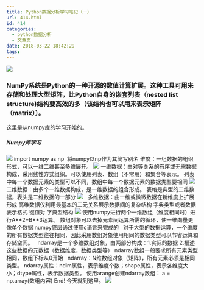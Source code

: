 ```yaml
---
title: Python数据分析学习笔记（一）
url: 414.html
id: 414
categories:
  - python数据分析
  - 文章页
date: 2018-03-22 18:42:29
tags:
---
```


![](http://47.100.4.8/wp-content/uploads/2018/03/QQ图片20180322184136.png)

### NumPy系统是Python的一种开源的数值计算扩展。这种工具可用来存储和处理大型矩阵，比Python自身的嵌套列表（nested list structure)结构要高效的多（该结构也可以用来表示矩阵（matrix））。

这里是从numpy库的学习开始的。

##### Numpy库学习

![](http://47.100.4.8/wp-content/uploads/2018/03/自行车自行车自行车自行车自行车行在擦拭的-300x109.png) import numpy as np  将numpy以np作为其简写别名 维度：一组数据的组织形式，可以一维二维甚至多维展开。 ![](http://47.100.4.8/wp-content/uploads/2018/03/啊输出自行车撒大润发-300x92.png) 一维数据：由对等关系的有序或无需数据构成，采用线性方式组织。可以使用列表、数组（不常用）和集合等表示。 列表中每一个数据元素的类型可以不同，数组中每一个数据元素的数据类型要相同 ![](http://47.100.4.8/wp-content/uploads/2018/03/123523453243214-300x68.png) 二维数据：由多个一维数据构成，是一维数据的组合形成。 表格是典型的二维数据，表头是二维数据的一部分 ![](http://47.100.4.8/wp-content/uploads/2018/03/435436456345-300x69.png)   多维数据：由一维或微微数据在新维度上扩展形成 高维数据仅利用最基本的二元关系展示数据间的复杂结构 字典类型或者数据表示格式 键值对 字典型结构 ![](http://47.100.4.8/wp-content/uploads/2018/03/撒多线程傻吊-300x123.png) 使用numpy进行两个一维数组（维度相同时）进行A\*\*2+B\*\*3运算。 数组对象可以去掉元素间运算所需的循环，使一维向量更像单个数据 numpy底层通过使用c语言来完成的   对于大型的数据运算，一个维度的所有数据类型往往相同，因此采用数组对象使用相同的数据类型可以节省运算和存储空间。   ndarray是一个多维数组对象，由两部分构成：1.实际的数据 2.描述这些数据的元数据（数据维度，数据类型等） ndarray数组一般要求所有元素类型相同，数组下标从0开始   ndarray：N维数组对象（矩阵），所有元素必须是相同类型。 ndarray属性：ndim属性，表示维度个数；shape属性，表示各维度大小；dtype属性，表示数据类型。 使用arange创建ndarray数组： a = np.array(数组内容) End! 今天就到这里。 ![](http://47.100.4.8/wp-content/uploads/2018/03/timg-1-300x225.jpg)